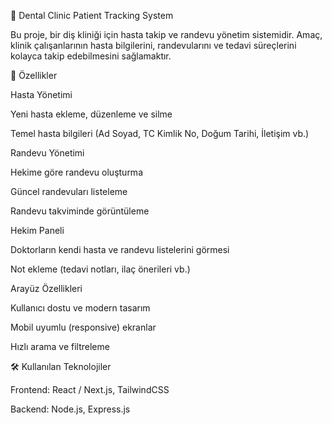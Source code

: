 🦷 Dental Clinic Patient Tracking System

Bu proje, bir diş kliniği için hasta takip ve randevu yönetim sistemidir. Amaç, klinik çalışanlarının hasta bilgilerini, randevularını ve tedavi süreçlerini kolayca takip edebilmesini sağlamaktır.

🚀 Özellikler

Hasta Yönetimi

Yeni hasta ekleme, düzenleme ve silme

Temel hasta bilgileri (Ad Soyad, TC Kimlik No, Doğum Tarihi, İletişim vb.)

Randevu Yönetimi

Hekime göre randevu oluşturma

Güncel randevuları listeleme

Randevu takviminde görüntüleme

Hekim Paneli

Doktorların kendi hasta ve randevu listelerini görmesi

Not ekleme (tedavi notları, ilaç önerileri vb.)

Arayüz Özellikleri

Kullanıcı dostu ve modern tasarım

Mobil uyumlu (responsive) ekranlar

Hızlı arama ve filtreleme

🛠️ Kullanılan Teknolojiler

Frontend: React / Next.js, TailwindCSS

Backend: Node.js, Express.js